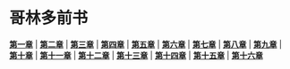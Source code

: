 # 哥林多前书
 **[第一章](圣经/圣经(吕振中译本)/lzz/530/001.md)** |
 **[第二章](圣经/圣经(吕振中译本)/lzz/530/002.md)** |
 **[第三章](圣经/圣经(吕振中译本)/lzz/530/003.md)** |
 **[第四章](圣经/圣经(吕振中译本)/lzz/530/004.md)** |
 **[第五章](圣经/圣经(吕振中译本)/lzz/530/005.md)** |
 **[第六章](圣经/圣经(吕振中译本)/lzz/530/006.md)** |
 **[第七章](圣经/圣经(吕振中译本)/lzz/530/007.md)** |
 **[第八章](圣经/圣经(吕振中译本)/lzz/530/008.md)** |
 **[第九章](圣经/圣经(吕振中译本)/lzz/530/009.md)** |
 **[第十章](圣经/圣经(吕振中译本)/lzz/530/010.md)** |
 **[第十一章](圣经/圣经(吕振中译本)/lzz/530/011.md)** |
 **[第十二章](圣经/圣经(吕振中译本)/lzz/530/012.md)** |
 **[第十三章](圣经/圣经(吕振中译本)/lzz/530/013.md)** |
 **[第十四章](圣经/圣经(吕振中译本)/lzz/530/014.md)** |
 **[第十五章](圣经/圣经(吕振中译本)/lzz/530/015.md)** |
 **[第十六章](圣经/圣经(吕振中译本)/lzz/530/016.md)**